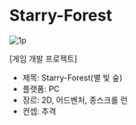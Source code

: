 # Starry-Forest

![1p](https://user-images.githubusercontent.com/86538738/140631133-348384be-a638-4ad4-9bc0-d94069c2f202.png)

[게임 개발 프로젝트]

- 제목: Starry-Forest(별 빛 숲)
- 플랫폼: PC
- 장르: 2D, 어드벤처, 종스크롤 런
- 컨셉: 추격
